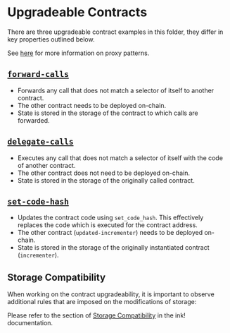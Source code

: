 # Upgradeable Contracts

There are three upgradeable contract examples in this folder, they differ
in key properties outlined below.

See [here](https://docs.openzeppelin.com/upgrades-plugins/1.x/proxies) for
more information on proxy patterns.


## [`forward-calls`](https://github.com/paritytech/ink/tree/master/examples/upgradeable-contracts/forward-calls)

* Forwards any call that does not match a selector of itself to another contract.
* The other contract needs to be deployed on-chain.
* State is stored in the storage of the contract to which calls are forwarded.


## [`delegate-calls`](https://github.com/paritytech/ink/tree/master/examples/upgradeable-contracts/delegate-calls)

* Executes any call that does not match a selector of itself with the code of another contract.
* The other contract does not need to be deployed on-chain.
* State is stored in the storage of the originally called contract.


## [`set-code-hash`](https://github.com/paritytech/ink/tree/master/examples/upgradeable-contracts/set-code-hash)

* Updates the contract code using `set_code_hash`.
  This effectively replaces the code which is executed for the contract address.
* The other contract (`updated-incrementer`) needs to be deployed on-chain.
* State is stored in the storage of the originally instantiated contract (`incrementer`).

## Storage Compatibility

When working on the contract upgradeability, it is important to observe additional rules that are imposed on
the modifications of storage:

Please refer to the section of [Storage Compatibility](https://paritytech.github.io/ink/ink_env/fn.set_code_hash.html) in the ink! documentation.
